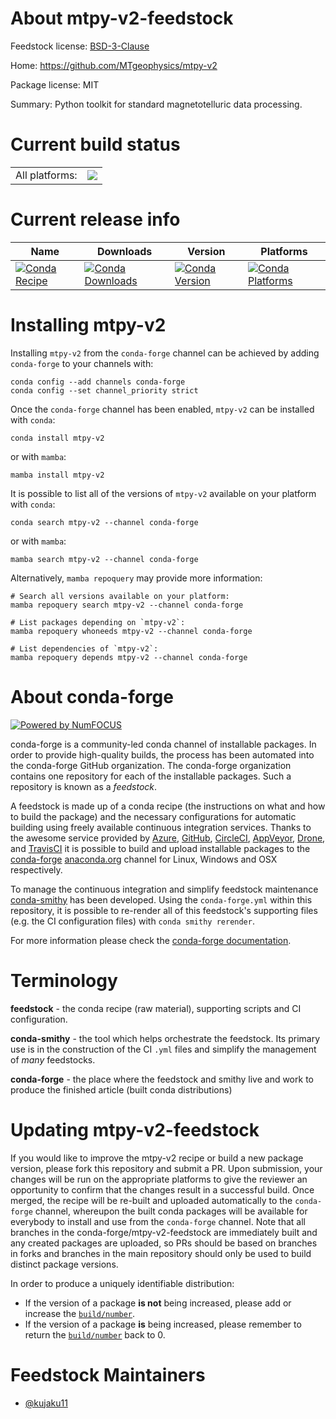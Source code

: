 About mtpy-v2-feedstock
=======================

Feedstock license: [BSD-3-Clause](https://github.com/conda-forge/mtpy-v2-feedstock/blob/main/LICENSE.txt)

Home: https://github.com/MTgeophysics/mtpy-v2

Package license: MIT

Summary: Python toolkit for standard magnetotelluric data processing.

Current build status
====================


<table><tr><td>All platforms:</td>
    <td>
      <a href="https://dev.azure.com/conda-forge/feedstock-builds/_build/latest?definitionId=20611&branchName=main">
        <img src="https://dev.azure.com/conda-forge/feedstock-builds/_apis/build/status/mtpy-v2-feedstock?branchName=main">
      </a>
    </td>
  </tr>
</table>

Current release info
====================

| Name | Downloads | Version | Platforms |
| --- | --- | --- | --- |
| [![Conda Recipe](https://img.shields.io/badge/recipe-mtpy--v2-green.svg)](https://anaconda.org/conda-forge/mtpy-v2) | [![Conda Downloads](https://img.shields.io/conda/dn/conda-forge/mtpy-v2.svg)](https://anaconda.org/conda-forge/mtpy-v2) | [![Conda Version](https://img.shields.io/conda/vn/conda-forge/mtpy-v2.svg)](https://anaconda.org/conda-forge/mtpy-v2) | [![Conda Platforms](https://img.shields.io/conda/pn/conda-forge/mtpy-v2.svg)](https://anaconda.org/conda-forge/mtpy-v2) |

Installing mtpy-v2
==================

Installing `mtpy-v2` from the `conda-forge` channel can be achieved by adding `conda-forge` to your channels with:

```
conda config --add channels conda-forge
conda config --set channel_priority strict
```

Once the `conda-forge` channel has been enabled, `mtpy-v2` can be installed with `conda`:

```
conda install mtpy-v2
```

or with `mamba`:

```
mamba install mtpy-v2
```

It is possible to list all of the versions of `mtpy-v2` available on your platform with `conda`:

```
conda search mtpy-v2 --channel conda-forge
```

or with `mamba`:

```
mamba search mtpy-v2 --channel conda-forge
```

Alternatively, `mamba repoquery` may provide more information:

```
# Search all versions available on your platform:
mamba repoquery search mtpy-v2 --channel conda-forge

# List packages depending on `mtpy-v2`:
mamba repoquery whoneeds mtpy-v2 --channel conda-forge

# List dependencies of `mtpy-v2`:
mamba repoquery depends mtpy-v2 --channel conda-forge
```


About conda-forge
=================

[![Powered by
NumFOCUS](https://img.shields.io/badge/powered%20by-NumFOCUS-orange.svg?style=flat&colorA=E1523D&colorB=007D8A)](https://numfocus.org)

conda-forge is a community-led conda channel of installable packages.
In order to provide high-quality builds, the process has been automated into the
conda-forge GitHub organization. The conda-forge organization contains one repository
for each of the installable packages. Such a repository is known as a *feedstock*.

A feedstock is made up of a conda recipe (the instructions on what and how to build
the package) and the necessary configurations for automatic building using freely
available continuous integration services. Thanks to the awesome service provided by
[Azure](https://azure.microsoft.com/en-us/services/devops/), [GitHub](https://github.com/),
[CircleCI](https://circleci.com/), [AppVeyor](https://www.appveyor.com/),
[Drone](https://cloud.drone.io/welcome), and [TravisCI](https://travis-ci.com/)
it is possible to build and upload installable packages to the
[conda-forge](https://anaconda.org/conda-forge) [anaconda.org](https://anaconda.org/)
channel for Linux, Windows and OSX respectively.

To manage the continuous integration and simplify feedstock maintenance
[conda-smithy](https://github.com/conda-forge/conda-smithy) has been developed.
Using the ``conda-forge.yml`` within this repository, it is possible to re-render all of
this feedstock's supporting files (e.g. the CI configuration files) with ``conda smithy rerender``.

For more information please check the [conda-forge documentation](https://conda-forge.org/docs/).

Terminology
===========

**feedstock** - the conda recipe (raw material), supporting scripts and CI configuration.

**conda-smithy** - the tool which helps orchestrate the feedstock.
                   Its primary use is in the construction of the CI ``.yml`` files
                   and simplify the management of *many* feedstocks.

**conda-forge** - the place where the feedstock and smithy live and work to
                  produce the finished article (built conda distributions)


Updating mtpy-v2-feedstock
==========================

If you would like to improve the mtpy-v2 recipe or build a new
package version, please fork this repository and submit a PR. Upon submission,
your changes will be run on the appropriate platforms to give the reviewer an
opportunity to confirm that the changes result in a successful build. Once
merged, the recipe will be re-built and uploaded automatically to the
`conda-forge` channel, whereupon the built conda packages will be available for
everybody to install and use from the `conda-forge` channel.
Note that all branches in the conda-forge/mtpy-v2-feedstock are
immediately built and any created packages are uploaded, so PRs should be based
on branches in forks and branches in the main repository should only be used to
build distinct package versions.

In order to produce a uniquely identifiable distribution:
 * If the version of a package **is not** being increased, please add or increase
   the [``build/number``](https://docs.conda.io/projects/conda-build/en/latest/resources/define-metadata.html#build-number-and-string).
 * If the version of a package **is** being increased, please remember to return
   the [``build/number``](https://docs.conda.io/projects/conda-build/en/latest/resources/define-metadata.html#build-number-and-string)
   back to 0.

Feedstock Maintainers
=====================

* [@kujaku11](https://github.com/kujaku11/)

